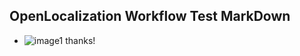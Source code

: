 ## OpenLocalization Workflow Test MarkDown
* ![image1](.\5064f24d-225c-4f45-8f44-3f70812f79a5.PNG) 
thanks!